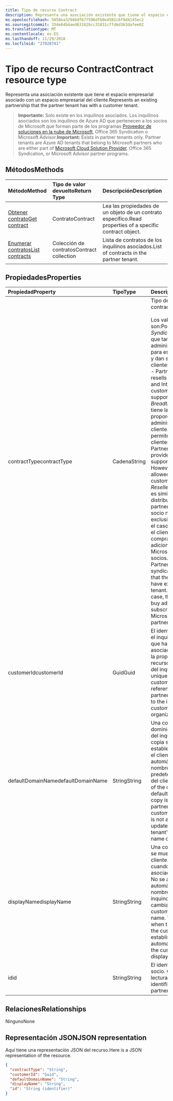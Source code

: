 ```yaml
---
title: Tipo de recurso Contract
description: Representa una asociación existente que tiene el espacio empresarial asociado con un espacio empresarial del cliente.
ms.openlocfilehash: 5058ea32946df677596dfb0e4502c6f9d4145ec2
ms.sourcegitcommit: 334e84b4aed63162bcc31831cffd6d363dafee02
ms.translationtype: MT
ms.contentlocale: es-ES
ms.lasthandoff: 11/29/2018
ms.locfileid: "27028741"
---
```

# <a name="contract-resource-type"></a><span data-ttu-id="223b9-103">Tipo de recurso Contract</span><span class="sxs-lookup"><span data-stu-id="223b9-103">Contract resource type</span></span>
<span data-ttu-id="223b9-104">Representa una asociación existente que tiene el espacio empresarial asociado con un espacio empresarial del cliente.</span><span class="sxs-lookup"><span data-stu-id="223b9-104">Represents an existing partnership that the partner tenant has with a customer tenant.</span></span>

> <span data-ttu-id="223b9-p101">**Importante:** Solo existe en los inquilinos asociados. Los inquilinos asociados son los inquilinos de Azure AD que pertenecen a los socios de Microsoft que forman parte de los programas [Proveedor de soluciones en la nube de Microsoft](https://partnercenter.microsoft.com/en-us/partner/programs), Office 365 Syndication o Microsoft Advisor.</span><span class="sxs-lookup"><span data-stu-id="223b9-p101">**Important:** Exists in partner tenants only. Partner tenants are Azure AD tenants that belong to Microsoft partners who are either part of [Microsoft Cloud Solution Provider](https://partnercenter.microsoft.com/en-us/partner/programs), Office 365 Syndication, or Microsoft Advisor partner programs.</span></span>

## <a name="methods"></a><span data-ttu-id="223b9-107">Métodos</span><span class="sxs-lookup"><span data-stu-id="223b9-107">Methods</span></span>

| <span data-ttu-id="223b9-108">Método</span><span class="sxs-lookup"><span data-stu-id="223b9-108">Method</span></span>   | <span data-ttu-id="223b9-109">Tipo de valor devuelto</span><span class="sxs-lookup"><span data-stu-id="223b9-109">Return Type</span></span> | <span data-ttu-id="223b9-110">Descripción</span><span class="sxs-lookup"><span data-stu-id="223b9-110">Description</span></span> |
|:---------------|:--------|:----------|
|[<span data-ttu-id="223b9-111">Obtener contrato</span><span class="sxs-lookup"><span data-stu-id="223b9-111">Get contract</span></span>](../api/contract-get.md) | <span data-ttu-id="223b9-112">Contrato</span><span class="sxs-lookup"><span data-stu-id="223b9-112">Contract</span></span> |<span data-ttu-id="223b9-113">Lea las propiedades de un objeto de un contrato específico.</span><span class="sxs-lookup"><span data-stu-id="223b9-113">Read properties of a specific contract object.</span></span> |
|[<span data-ttu-id="223b9-114">Enumerar contratos</span><span class="sxs-lookup"><span data-stu-id="223b9-114">List contracts</span></span>](../api/contract-list.md) | <span data-ttu-id="223b9-115">Colección de contratos</span><span class="sxs-lookup"><span data-stu-id="223b9-115">Contract collection</span></span> | <span data-ttu-id="223b9-116">Lista de contratos de los inquilinos asociados.</span><span class="sxs-lookup"><span data-stu-id="223b9-116">List of contracts in the partner tenant.</span></span> |

## <a name="properties"></a><span data-ttu-id="223b9-117">Propiedades</span><span class="sxs-lookup"><span data-stu-id="223b9-117">Properties</span></span>
| <span data-ttu-id="223b9-118">Propiedad</span><span class="sxs-lookup"><span data-stu-id="223b9-118">Property</span></span>   | <span data-ttu-id="223b9-119">Tipo</span><span class="sxs-lookup"><span data-stu-id="223b9-119">Type</span></span> | <span data-ttu-id="223b9-120">Descripción</span><span class="sxs-lookup"><span data-stu-id="223b9-120">Description</span></span> |
|:---------------|:--------|:----------|
|<span data-ttu-id="223b9-121">contractType</span><span class="sxs-lookup"><span data-stu-id="223b9-121">contractType</span></span>|<span data-ttu-id="223b9-122">Cadena</span><span class="sxs-lookup"><span data-stu-id="223b9-122">String</span></span>|<span data-ttu-id="223b9-123">Tipo de contrato.</span><span class="sxs-lookup"><span data-stu-id="223b9-123">Type of contract.</span></span><br><br><span data-ttu-id="223b9-124">Los valores posibles son:</span><span class="sxs-lookup"><span data-stu-id="223b9-124">Possible values are:</span></span><br> <span data-ttu-id="223b9-p102">*SyndicationPartner* - socio que tan solo revende y administra O365 e Intune para este cliente. Revenden y dan soporte a sus clientes.</span><span class="sxs-lookup"><span data-stu-id="223b9-p102">*SyndicationPartner* - Partner that exclusively resells and manages O365 and Intune for this customer. They resell and support their customers.</span></span><br> <span data-ttu-id="223b9-p103">*BreadthPartner*: socio que tiene la capacidad de proporcionar soporte administrativo a este cliente. En cambio, no se le permite revender a los clientes.</span><span class="sxs-lookup"><span data-stu-id="223b9-p103">*BreadthPartner* - Partner has the ability to provide administrative support for this customer. However, the partner is not allowed to resell to the customer.</span></span><br><span data-ttu-id="223b9-p104">*ResellerPartner*: socio que es similar a un socio de distribución ("syndication partner"), salvo que el socio no tenga acceso exclusivo a un inquilino. En el caso de la distribución, el cliente no puede comprar suscripciones adicionales directas de Microsoft u otros socios.</span><span class="sxs-lookup"><span data-stu-id="223b9-p104">*ResellerPartner* - Partner that is similar to a syndication partner, except that the partner doesn’t have exclusive access to a tenant. In the syndication case, the customer cannot buy additional direct subscriptions from Microsoft or from other partners.</span></span>|
|<span data-ttu-id="223b9-131">customerId</span><span class="sxs-lookup"><span data-stu-id="223b9-131">customerId</span></span>|<span data-ttu-id="223b9-132">Guid</span><span class="sxs-lookup"><span data-stu-id="223b9-132">Guid</span></span>|<span data-ttu-id="223b9-p105">El identificador único para el inquilino del cliente al que hace referencia esta asociación. Corresponde a la propiedad del id. del recurso de organización del inquilino del cliente.</span><span class="sxs-lookup"><span data-stu-id="223b9-p105">The unique identifier for the customer tenant referenced by this partnership. Corresponds to the id property of the customer tenant's organization resource.</span></span> |
|<span data-ttu-id="223b9-135">defaultDomainName</span><span class="sxs-lookup"><span data-stu-id="223b9-135">defaultDomainName</span></span>|<span data-ttu-id="223b9-136">String</span><span class="sxs-lookup"><span data-stu-id="223b9-136">String</span></span>|<span data-ttu-id="223b9-p106">Una copia del nombre de dominio predeterminado del inquilino del cliente. La copia se realiza cuando se establece la asociación con el cliente. No se actualiza automáticamente si el nombre de dominio predeterminado del inquino del cliente cambia.</span><span class="sxs-lookup"><span data-stu-id="223b9-p106">A copy of the customer tenant's default domain name. The copy is made when the partnership with the customer is established. It is not automatically updated if the customer tenant's default domain name changes.</span></span>|
|<span data-ttu-id="223b9-140">displayName</span><span class="sxs-lookup"><span data-stu-id="223b9-140">displayName</span></span>|<span data-ttu-id="223b9-141">String</span><span class="sxs-lookup"><span data-stu-id="223b9-141">String</span></span>|<span data-ttu-id="223b9-p107">Una copia del nombre que se muestra del inquilino del cliente. La copia se realiza cuando se establece la asociación con el cliente. No se actualiza automáticamente si el nombre que se muestra del inquino del cliente cambia.</span><span class="sxs-lookup"><span data-stu-id="223b9-p107">A copy of the customer tenant's display name. The copy is made when the partnership with the customer is established. It is not automatically updated if the customer tenant's display name changes.</span></span>|
|<span data-ttu-id="223b9-145">id</span><span class="sxs-lookup"><span data-stu-id="223b9-145">id</span></span>|<span data-ttu-id="223b9-146">String</span><span class="sxs-lookup"><span data-stu-id="223b9-146">String</span></span>| <span data-ttu-id="223b9-p108">El identificador único del socio. Clave, solo lectura.</span><span class="sxs-lookup"><span data-stu-id="223b9-p108">The unique identifier for the partnership. Key, read-only</span></span> |

## <a name="relationships"></a><span data-ttu-id="223b9-149">Relaciones</span><span class="sxs-lookup"><span data-stu-id="223b9-149">Relationships</span></span>
<span data-ttu-id="223b9-150">Ninguno</span><span class="sxs-lookup"><span data-stu-id="223b9-150">None</span></span>


## <a name="json-representation"></a><span data-ttu-id="223b9-151">Representación JSON</span><span class="sxs-lookup"><span data-stu-id="223b9-151">JSON representation</span></span>
<span data-ttu-id="223b9-152">Aquí tiene una representación JSON del recurso.</span><span class="sxs-lookup"><span data-stu-id="223b9-152">Here is a JSON representation of the resource.</span></span>

<!--{
  "blockType": "resource",
  "openType": true,
  "optionalProperties": [],
  "keyProperty": "id",
  "baseType": "microsoft.graph.directoryObject",
  "@odata.type": "microsoft.graph.contract"
}-->

```json
{
  "contractType": "String",
  "customerId": "Guid",
  "defaultDomainName": "String",
  "displayName": "String",
  "id": "String (identifier)"
}

```

<!-- uuid: 8fcb5dbc-d5aa-4681-8e31-b001d5168d79
2015-10-25 14:57:30 UTC -->
<!-- {
  "type": "#page.annotation",
  "description": "Contract resource",
  "keywords": "",
  "section": "documentation",
  "tocPath": ""
}-->
